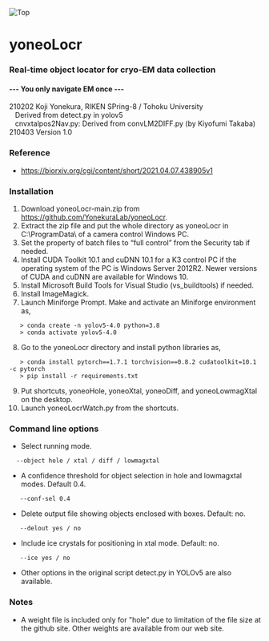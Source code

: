 ![Top](yoneo.ico)
# yoneoLocr
### Real-time object locator for cryo-EM data collection
#### --- You only navigate EM once ---
210202 Koji Yonekura, RIKEN SPring-8 / Tohoku University<BR>
&nbsp;&nbsp;&nbsp;Derived from detect.py in yolov5<BR>
&nbsp;&nbsp;&nbsp;cnvxtalpos2Nav.py: Derived from convLM2DIFF.py (by Kiyofumi Takaba)<BR>
210403 Version 1.0<BR>
### Reference
* https://biorxiv.org/cgi/content/short/2021.04.07.438905v1
### Installation
1. Download yoneoLocr-main.zip from https://github.com/YonekuraLab/yoneoLocr.
2.	Extract the zip file and put the whole directory as yoneoLocr in C:\ProgramData\ of a camera control Windows PC.
3.	Set the property of batch files to “full control” from the Security tab if needed.
4.	Install CUDA Toolkit 10.1 and cuDNN 10.1 for a K3 control PC if the operating system of the PC is Windows Server 2012R2. Newer versions of CUDA and cuDNN are available for Windows 10.
5. Install Microsoft Build Tools for Visual Studio (vs_buildtools) if needed.
6. Install ImageMagick.
7. Launch Miniforge Prompt. Make and activate an Miniforge environment as,
```
   > conda create -n yolov5-4.0 python=3.8
   > conda activate yolov5-4.0
```
8. Go to the yoneoLocr directory and install python libraries as,
```
   > conda install pytorch==1.7.1 torchvision==0.8.2 cudatoolkit=10.1 -c pytorch 
   > pip install -r requirements.txt
```
9. Put shortcuts, yoneoHole, yoneoXtal, yoneoDiff, and yoneoLowmagXtal on the desktop.
10. Launch yoneoLocrWatch.py from the shortcuts.
### Command line options
* Select running mode.
 ```
   --object hole / xtal / diff / lowmagxtal
```
* A confidence threshold for object selection in hole and lowmagxtal modes. Default 0.4.
```
   --conf-sel 0.4
```
* Delete output file showing objects enclosed with boxes. Default: no.
```
   --delout yes / no
```
* Include ice crystals for positioning in xtal mode. Default: no.
```
   --ice yes / no
```
* Other options in the original script detect.py in YOLOv5 are also available.
### Notes
* A weight file is included only for "hole" due to limitation of the file size at the github site. Other weights are available from our web site.

